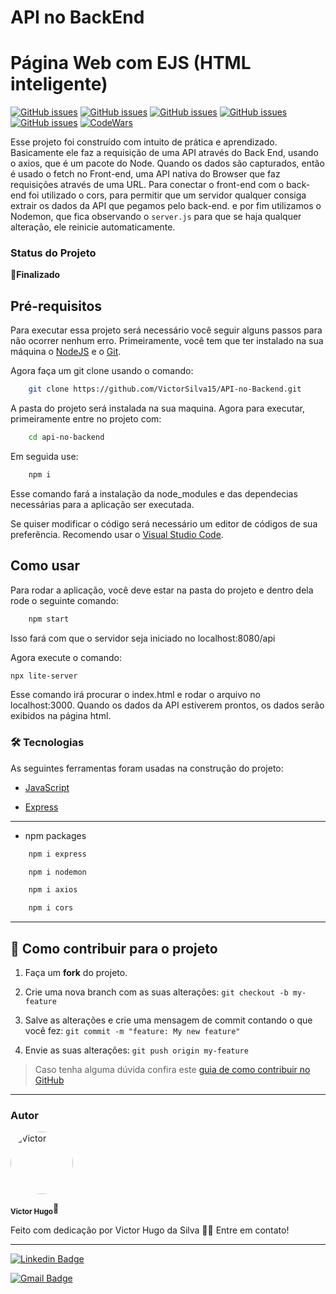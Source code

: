 # API no BackEnd

# Página Web com EJS (HTML inteligente)

<a href="https://developer.mozilla.org/pt-BR/docs/Web/HTML" target="blank"><img alt="GitHub issues" src="https://img.shields.io/static/v1?label=tech&message=HTML5&color=E34F26&style=for-the-badge&logo=HTML5"></a> <a href="https://developer.mozilla.org/pt-BR/docs/Web/JavaScript" target="blank"><img alt="GitHub issues" src="https://img.shields.io/static/v1?label=tech&message=JavaScript&color=F7DF1E&style=for-the-badge&logo=JavaScript"></a> <a href="https://nodejs.org/en/"  target="blank"><img  alt="GitHub issues" src="https://img.shields.io/static/v1?label=tech&message=NODE&color=339933&style=for-the-badge&logo=node.js"></a> <a href="https://expressjs.com/pt-br/"><img  alt="GitHub issues"  src="https://img.shields.io/static/v1?label=tech&message=EXPRESS&color=000000&style=for-the-badge&logo=express"></a> <a  href="https://www.npmjs.com/"><img  alt="GitHub issues"  src="https://img.shields.io/static/v1?label=tech&message=NPM&color=CB3837&style=for-the-badge&logo=npm"></a> <a href="https://www.codewars.com/users/Victor%20Hugo%20da%20Silva" target="blank"><img alt="CodeWars" src="https://img.shields.io/static/v1?label=Follow&message=CodeWars&color=B1361E&style=for-the-badge&logo=codewars"></a>

Esse projeto foi construído com intuito de prática e aprendizado. Basicamente ele faz a requisição de uma API através do Back End, usando o axios, que é um pacote do Node. Quando os dados são capturados, então é usado o fetch no Front-end, uma API nativa do Browser que faz requisições através de uma URL. Para conectar o front-end com o back-end foi utilizado o cors, para permitir que um servidor qualquer consiga extrair os dados da API que pegamos pelo back-end. e por fim utilizamos o Nodemon, que fica observando o `server.js` para que se haja qualquer alteração, ele reinicie automaticamente.

### Status do Projeto

**🚀Finalizado**

## Pré-requisitos

Para executar essa projeto será necessário você seguir alguns passos para não ocorrer nenhum erro. Primeiramente, você tem que ter instalado na sua máquina o [NodeJS](https://nodejs.org/en/) e o [Git](https://git-scm.com/).

Agora faça um git clone usando o comando:

```bash
    git clone https://github.com/VictorSilva15/API-no-Backend.git
```

A pasta do projeto será instalada na sua maquina. Agora para executar, primeiramente entre no projeto com:

```bash
    cd api-no-backend
```

Em seguida use:

```bash
    npm i
```

Esse comando fará a instalação da node_modules e das dependecias necessárias para a aplicação ser executada.

Se quiser modificar o código será necessário um editor de códigos de sua preferência. Recomendo usar o [Visual Studio Code](https://code.visualstudio.com/download)</a>.

## Como usar

Para rodar a aplicação, você deve estar na pasta do projeto e dentro dela rode o seguinte comando:

```bash
    npm start
```

Isso fará com que o servidor seja iniciado no localhost:8080/api

Agora execute o comando:

```bash
npx lite-server
```

Esse comando irá procurar o index.html e rodar o arquivo no localhost:3000. Quando os dados da API estiverem prontos, os dados serão exibidos na página html.

### 🛠 Tecnologias

As seguintes ferramentas foram usadas na construção do projeto:

- [JavaScript](https://developer.mozilla.org/pt-BR/docs/Web/JavaScript)

- [Express](https://expressjs.com/pt-br/)

---

- npm packages

```bash
    npm i express
```

```bash
    npm i nodemon
```

```bash
    npm i axios
```

```bash
    npm i cors
```

---

## 💪 Como contribuir para o projeto

1. Faça um **fork** do projeto.

2. Crie uma nova branch com as suas alterações: `git checkout -b my-feature`

3. Salve as alterações e crie uma mensagem de commit contando o que você fez: `git commit -m "feature: My new feature"`

4. Envie as suas alterações: `git push origin my-feature`

> Caso tenha alguma dúvida confira este [guia de como contribuir no GitHub](./CONTRIBUTING.md)

---

### Autor

<img  style="border-radius: 50%;"  src="https://avatars.githubusercontent.com/u/70340221?v=4"  width="100px;"  alt="Victor"/>

<sub><b>Victor Hugo</b></sub>🚀

Feito com dedicação por Victor Hugo da Silva 👋🏽 Entre em contato!

---

[![Linkedin Badge](https://img.shields.io/badge/-Victor-blue?style=flat-square&logo=Linkedin&logoColor=white&link=https://www.linkedin.com/in/tgmarinho/)](https://www.linkedin.com/in/victor-silva-9485021b2/)

[![Gmail Badge](https://img.shields.io/badge/-victor470hugo@gmail.com-c14438?style=flat-square&logo=Gmail&logoColor=white&link=mailto:tgmarinho@gmail.com)](mailto:victor470hugo@gmail.com)
